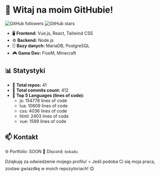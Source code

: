# 🌟 Witaj na moim GitHubie!

![GitHub followers](https://img.shields.io/github/followers/Bobadu?style=for-the-badge)
![GitHub stars](https://img.shields.io/github/stars/Bobadu?style=for-the-badge)

- 🖥️ **Frontend:** Vue.js, React, Tailwind CSS
- ⚙️ **Backend:** Node.js
- 🗄️ **Bazy danych:** MariaDB, PostgreSQL
- 🎮 **Game Dev:** FiveM, Minecraft 

## 📊 Statystyki
- 🔹 **Total repos:** 41
- 🔹 **Total commits count:** 412
- 🔹 **Top 5 Languages (lines of code):**
  - js: 154778 lines of code
  - lua: 10809 lines of code
  - css: 4036 lines of code
  - html: 2403 lines of code
  - vue: 1599 lines of code

## 📫 Kontakt
🌐 Portfolio: SOON
💬 Discord: `bobadu`  

Dziękuję za odwiedzenie mojego profilu! ⭐ Jeśli podoba Ci się moja praca, zostaw gwiazdkę w moich repozytoriach! 😊
